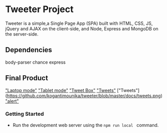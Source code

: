 # Tweeter Project

Tweeter is a simple,a Single Page App (SPA) built with HTML, CSS, JS, jQuery and AJAX on the client-side, and Node, Express and MongoDB on the server-side.

## Dependencies

body-parser
chance
express

## Final Product

["Laptop mode"](https://github.com/kogantimounika/tweeter/blob/master/docs/laptop-mode.png)
["Tablet mode"](https://github.com/kogantimounika/tweeter/blob/master/docs/tablet-mode.png)
["Tweet Box"](https://github.com/kogantimounika/tweeter/blob/master/docs/tweet-box.png)
["Tweets"](https://github.com/kogantimounika/tweeter/blob/master/docs/tweets.png)
["Tweets"] (https://github.com/kogantimounika/tweeter/blob/master/docs/tweets.png)
["alert"](https://github.com/kogantimounika/tweeter/blob/master/docs/alert.png)

### Getting Started

- Run the development web server using the `npm run local ` command.

